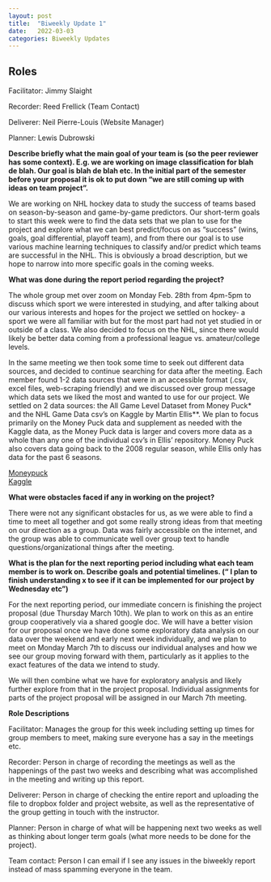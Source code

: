 ```yaml
---
layout: post
title:  "Biweekly Update 1"
date:   2022-03-03
categories: Biweekly Updates
---
```


## Roles

Facilitator: Jimmy Slaight

Recorder: Reed Frellick (Team Contact)

Deliverer: Neil Pierre-Louis (Website Manager)

Planner: Lewis Dubrowski

**Describe briefly what the main goal of your team is (so the peer reviewer has some context). E.g. we are working on image classification for blah de blah. Our goal is blah de blah etc. In the initial part of the semester before your proposal it is ok to put down “we are still coming up with ideas on team project”.**

We are working on NHL hockey data to study the success of teams based on season-by-season and game-by-game predictors. Our short-term goals to start this week were to find the data sets that we plan to use for the project and explore what we can best predict/focus on as “success” (wins, goals, goal differential, playoff team), and from there our goal is to use various machine learning techniques to classify and/or predict which teams are successful in the NHL. This is obviously a broad description, but we hope to narrow into more specific goals in the coming weeks.

**What was done during the report period regarding the project?**

The whole group met over zoom on Monday Feb. 28th from 4pm-5pm to discuss which sport we were interested in studying, and after talking about our various interests and hopes for the project we settled on hockey- a sport we were all familiar with but for the most part had not yet studied in or outside of a class. We also decided to focus on the NHL, since there would likely be better data coming from a professional league vs. amateur/college levels.

In the same meeting we then took some time to seek out different data sources, and decided to continue searching for data after the meeting. Each member found 1-2 data sources that were in an accessible format (.csv, excel files, web-scraping friendly) and we discussed over group message which data sets we liked the most and wanted to use for our project. We settled on 2 data sources: the All Game Level Dataset from Money Puck* and the NHL Game Data csv’s on Kaggle by Martin Ellis**. We plan to focus primarily on the Money Puck data and supplement as needed with the Kaggle data, as the Money Puck data is larger and covers more data as a whole than any one of the individual csv’s in Ellis’ repository. Money Puck also covers data going back to the 2008 regular season, while Ellis only has data for the past 6 seasons. 

[Moneypuck](https://moneypuck.com/data.htm)<br/>
[Kaggle](https://www.kaggle.com/martinellis/nhl-game-data) 

**What were obstacles faced if any in working on the project?**

There were not any significant obstacles for us, as we were able to find a time to meet all together and got some really strong ideas from that meeting on our direction as a group. Data was fairly accessible on the internet, and the group was able to communicate well over group text to handle questions/organizational things after the meeting.

**What is the plan for the next reporting period including what each team member is to work on. Describe goals and potential timelines. (“ I plan to finish understanding x to see if it can be implemented for our project by Wednesday etc”)**

For the next reporting period, our immediate concern is finishing the project proposal (due Thursday March 10th). We plan to work on this as an entire group cooperatively via a shared google doc. We will have a better vision for our proposal once we have done some exploratory data analysis on our data over the weekend and early next week individually, and we plan to meet on Monday March 7th to discuss our individual analyses and how we see our group moving forward with them, particularly as it applies to the exact features of the data we intend to study.

We will then combine what we have for exploratory analysis and likely further explore from that in the project proposal. Individual assignments for parts of the project proposal will be assigned in our March 7th meeting.

**Role Descriptions**

Facilitator: Manages the group for this week including setting up times for group members to meet, making sure everyone has a say in the meetings etc.

Recorder: Person in charge of recording the meetings as well as the happenings of the past two weeks and describing what was accomplished in the meeting and writing up this report.

Deliverer: Person in charge of checking the entire report and uploading the file to dropbox folder and project website, as well as the representative of the group getting in touch with the instructor.

Planner: Person in charge of what will be happening next two weeks as well as thinking about longer term goals (what more needs to be done for the project).

Team contact: Person I can email if I see any issues in the biweekly report instead of mass spamming everyone in the team.